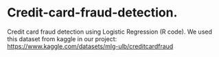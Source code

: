 # Credit-card-fraud-detection.
Credit card fraud detection using Logistic Regression (R code).
We used this dataset from kaggle in our project: 
https://www.kaggle.com/datasets/mlg-ulb/creditcardfraud
